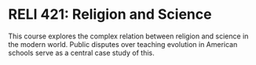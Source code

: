 # RELI 421: Religion and Science

This course explores the complex relation between religion and science in the modern world. Public disputes over teaching evolution in American schools serve as a central case study of this.
